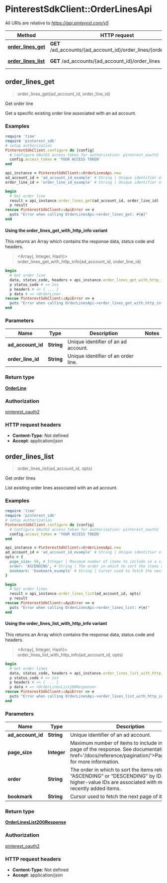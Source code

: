 # PinterestSdkClient::OrderLinesApi

All URIs are relative to *https://api.pinterest.com/v5*

| Method | HTTP request | Description |
| ------ | ------------ | ----------- |
| [**order_lines_get**](OrderLinesApi.md#order_lines_get) | **GET** /ad_accounts/{ad_account_id}/order_lines/{order_line_id} | Get order line |
| [**order_lines_list**](OrderLinesApi.md#order_lines_list) | **GET** /ad_accounts/{ad_account_id}/order_lines | Get order lines |


## order_lines_get

> <OrderLine> order_lines_get(ad_account_id, order_line_id)

Get order line

Get a specific existing order line associated with an ad account.

### Examples

```ruby
require 'time'
require 'pinterest_sdk'
# setup authorization
PinterestSdkClient.configure do |config|
  # Configure OAuth2 access token for authorization: pinterest_oauth2
  config.access_token = 'YOUR ACCESS TOKEN'
end

api_instance = PinterestSdkClient::OrderLinesApi.new
ad_account_id = 'ad_account_id_example' # String | Unique identifier of an ad account.
order_line_id = 'order_line_id_example' # String | Unique identifier of an order line.

begin
  # Get order line
  result = api_instance.order_lines_get(ad_account_id, order_line_id)
  p result
rescue PinterestSdkClient::ApiError => e
  puts "Error when calling OrderLinesApi->order_lines_get: #{e}"
end
```

#### Using the order_lines_get_with_http_info variant

This returns an Array which contains the response data, status code and headers.

> <Array(<OrderLine>, Integer, Hash)> order_lines_get_with_http_info(ad_account_id, order_line_id)

```ruby
begin
  # Get order line
  data, status_code, headers = api_instance.order_lines_get_with_http_info(ad_account_id, order_line_id)
  p status_code # => 2xx
  p headers # => { ... }
  p data # => <OrderLine>
rescue PinterestSdkClient::ApiError => e
  puts "Error when calling OrderLinesApi->order_lines_get_with_http_info: #{e}"
end
```

### Parameters

| Name | Type | Description | Notes |
| ---- | ---- | ----------- | ----- |
| **ad_account_id** | **String** | Unique identifier of an ad account. |  |
| **order_line_id** | **String** | Unique identifier of an order line. |  |

### Return type

[**OrderLine**](OrderLine.md)

### Authorization

[pinterest_oauth2](../README.md#pinterest_oauth2)

### HTTP request headers

- **Content-Type**: Not defined
- **Accept**: application/json


## order_lines_list

> <OrderLinesList200Response> order_lines_list(ad_account_id, opts)

Get order lines

List existing order lines associated with an ad account.

### Examples

```ruby
require 'time'
require 'pinterest_sdk'
# setup authorization
PinterestSdkClient.configure do |config|
  # Configure OAuth2 access token for authorization: pinterest_oauth2
  config.access_token = 'YOUR ACCESS TOKEN'
end

api_instance = PinterestSdkClient::OrderLinesApi.new
ad_account_id = 'ad_account_id_example' # String | Unique identifier of an ad account.
opts = {
  page_size: 56, # Integer | Maximum number of items to include in a single page of the response. See documentation on <a href='/docs/reference/pagination/'>Pagination</a> for more information.
  order: 'ASCENDING', # String | The order in which to sort the items returned: “ASCENDING” or “DESCENDING” by ID. Note that higher-value IDs are associated with more-recently added items.
  bookmark: 'bookmark_example' # String | Cursor used to fetch the next page of items
}

begin
  # Get order lines
  result = api_instance.order_lines_list(ad_account_id, opts)
  p result
rescue PinterestSdkClient::ApiError => e
  puts "Error when calling OrderLinesApi->order_lines_list: #{e}"
end
```

#### Using the order_lines_list_with_http_info variant

This returns an Array which contains the response data, status code and headers.

> <Array(<OrderLinesList200Response>, Integer, Hash)> order_lines_list_with_http_info(ad_account_id, opts)

```ruby
begin
  # Get order lines
  data, status_code, headers = api_instance.order_lines_list_with_http_info(ad_account_id, opts)
  p status_code # => 2xx
  p headers # => { ... }
  p data # => <OrderLinesList200Response>
rescue PinterestSdkClient::ApiError => e
  puts "Error when calling OrderLinesApi->order_lines_list_with_http_info: #{e}"
end
```

### Parameters

| Name | Type | Description | Notes |
| ---- | ---- | ----------- | ----- |
| **ad_account_id** | **String** | Unique identifier of an ad account. |  |
| **page_size** | **Integer** | Maximum number of items to include in a single page of the response. See documentation on &lt;a href&#x3D;&#39;/docs/reference/pagination/&#39;&gt;Pagination&lt;/a&gt; for more information. | [optional][default to 25] |
| **order** | **String** | The order in which to sort the items returned: “ASCENDING” or “DESCENDING” by ID. Note that higher-value IDs are associated with more-recently added items. | [optional] |
| **bookmark** | **String** | Cursor used to fetch the next page of items | [optional] |

### Return type

[**OrderLinesList200Response**](OrderLinesList200Response.md)

### Authorization

[pinterest_oauth2](../README.md#pinterest_oauth2)

### HTTP request headers

- **Content-Type**: Not defined
- **Accept**: application/json

